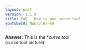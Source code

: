 ```yaml
---
layout: post
version: 1.1.9
title: FAQ - How to use curve tool
youtubeId: Nwbzvi6e-KA
---
```


**Answer:**
This is the **curve tool*  
(curve tool picture)  

